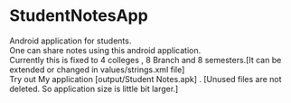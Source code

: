 # StudentNotesApp
Android application for students.
<br /> 
One can share notes using this android application. 
<br /> 
Currently this is fixed to 4 colleges , 8 Branch and 8 semesters.[It can be extended or changed in values/strings.xml file]
<br /> 
Try out My application [output/Student Notes.apk] . [Unused files are not deleted. So application size is little bit larger.]
